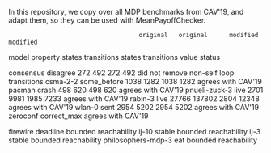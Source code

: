 In this repository, we copy over all MDP benchmarks from CAV'19, 
and adapt them, so they can be used with MeanPayoffChecker.

                                        original   original      modified  modified    
model                    property       states     transitions   states    transitions  value   status
                                                                                                            
consensus                disagree         272         492         272        492                did not remove non-self loop transitions
csma-2-2                 some_before     1038        1282        1038       1282                agrees with CAV'19
pacman                   crash            498         620         498        620                agrees with CAV'19
pnueli-zuck-3            live            2701        9981        1985       7233                agrees with CAV'19
rabin-3                  live           27766      137802        2804      12348                agrees with CAV'19
wlan-0                   sent            2954        5202        2954       5202                agrees with CAV'19
zeroconf                 correct_max                                                            agrees with CAV'19

firewire                 deadline                                                               bounded reachability
ij-10                    stable                                                                 bounded reachability
ij-3                     stable                                                                 bounded reachability
philosophers-mdp-3       eat                                                                    bounded reachability
